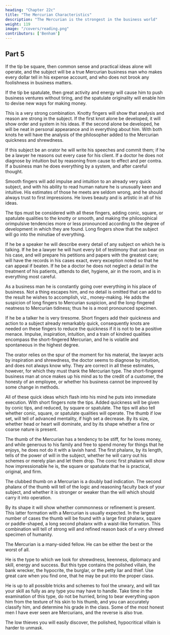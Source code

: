 ```yaml
---
heading: "Chapter 22c"
title: "The Mercurian Characteristics"
description: "The Mercurian is the strongest in the business world"
weight: 119
image: "/covers/reading.png"
contributors: ['Benham']
---
```



## Part 5 

If the tip be square, then common sense and practical ideas alone will operate, and the subject will be a true Mercurian business man who makes every dollar tell in his expense account, and who does not brook any foolishness in business matters. 

If the tip be spatulate, then great activity and energy will cause him to push business ventures without tiring, and the spatulate originality will enable him to devise new ways for making money. 

This is a very strong combination. Knotty fingers will show that analysis and reason are strong in the subject. If the first knot alone be developed, it will show order and system in his ideas. If the second alone be developed, he will be neat in personal appearance and in everything about him. With both knots he will have the analysis of the philosopher added to the Mercurian quickness and shrewdness. 

If this subject be an orator he will write his speeches and commit them; if he be a lawyer he reasons out every case for his client. If a doctor he does not diagnose by intuition but by reasoning from cause to effect and per contra. If a business man he does everything by a system, and after careful thought. 

Smooth fingers will add impulse and intuition to an already very quick subject, and with his ability to read human nature he is unusually keen and intuitive. His estimates of those he meets are seldom wrong, and he should always trust to first impressions. He loves beauty and is artistic in all of his ideas. 

The tips must be considered with all these fingers, adding conic, square, or spatulate qualities to the knotty or smooth, and making the philosophical orimpulsive tendencies more or less pronounced according to the degree of development in which they are found. Long fingers show that the subject will go into the minutiae of everything. 

If he be a speaker he will describe every detail of any subject on which he is talking. If he be a lawyer he will hunt every bit of testimony that can bear on his case, and will prepare his petitions and papers with the greatest care; will have the records in his cases exact, every exception noted so that he can appeal if beaten. If he be a doctor he does not neglect a detail in the treatment of his patients, attends to diet, hygiene, air in the room, and is in everything most careful. 

As a business man he is constantly going over everything in his place of business. Not a thing escapes him, and no detail is omitted that can add to the result he wishes to accomplish, viz., money-making. He adds the suspicion of long fingers to Mercurian suspicion, and the long-fingered neatness to Mercurian tidiness; thus he is a most pronounced specimen.

If he be a talker he is very tiresome. Short fingers add their quickness and action to a subject already remarkably quick, consequently knots are needed on these fingers to reduce the quickness if it is not to be a positive menace. Impulse, inspiration, intuition, and a train of kindred qualities encompass the short-fingered Mercurian, and he is volatile and spontaneous in the highest degree. 

The orator relies on the spur of the moment for his material, the lawyer acts by inspiration and shrewdness, the doctor seems to diagnose by intuition, and does not always know why. They are correct in all these estimates, however, for which they must thank the Mercurian type. The short-fingered business man at once makes up his mind as to the credit of a customer, the honesty of an employee, or whether his business cannot be improved by some change in methods. 

All of these quick ideas which flash into his mind he puts into immediate execution. With short fingers note the tips. Added quickness will be given by conic tips, and reduced, by square or spatulate. The tips will also tell whether conic, square, or spatulate qualities will operate. The thumb if low set, will tell of advanced mentality, if high set a decrease. By its size, whether head or heart will dominate, and by its shape whether a fine or coarse nature is present. 

The thumb of the Mercurian has a tendency to be stiff, for he loves money, and while generous to his family and free to spend money for things that he enjoys, he does not do it with a lavish hand. The first phalanx, by its length, tells of the power of will in the subject, whether he will carry out his schemes or merely plan and let them drop. The conic first phalanx will show how impressionable he is, the square or spatulate that he is practical, original, and firm. 

The clubbed thumb on a Mercurian is a doubly bad indication. The second phalanx of the thumb will tell of the logic and reasoning faculty back of your subject, and whether it is stronger or weaker than the will which should carry it into operation. 

By its shape it will show whether commonness or refinement is present. This latter formation with a Mercurian is usually expected. In the largest number of cases the thumb will be found with a large first phalanx, square or paddle-shaped, a long second phalanx with a waist-like formation. This combination will tell of strong will and refined reason back of a very shrewd specimen of humanity. 

The Mercurian is a many-sided fellow. He can be either the best or the worst of all. 

He is the type to which we look for shrewdness, keenness, diplomacy and skill, energy and success. But this type contains the polished villain, the bank wrecker, the hypocrite, the burglar, or the petty liar and thief. Use great care when you find one, that he may be put into the proper class.

He is up to all possible tricks and schemes to fool the unwary, and will tax your skill as fully as any type you may have to handle. Take time in the examination of this type, do not be hurried, bring to bear everything upon him from the texture of his skin to his thumb, and you can accurately classify him, and determine his grade in the class. Some of the most honest men I have ever seen are Mercurians, and the reverse is also true.

The low thieves you will easily discover, the polished, hypocritical villain is harder to unmask.

